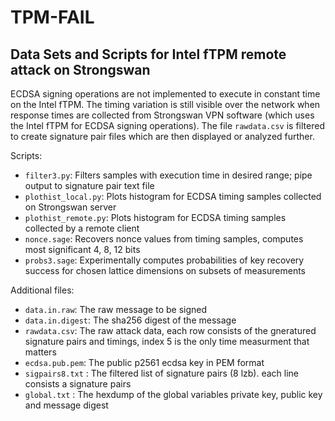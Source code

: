 # TPM-FAIL


## Data Sets and Scripts for Intel fTPM remote attack on Strongswan

ECDSA signing operations are not implemented to execute in constant time on the Intel fTPM. The timing variation is still visible over the network when response times are collected from Strongswan VPN software (which uses the Intel fTPM for ECDSA signing operations). 
The file `rawdata.csv` is filtered to create signature pair files which are then displayed or analyzed further.


Scripts:

- `filter3.py`: Filters samples with execution time in desired range; pipe output to signature pair text file
- `plothist_local.py`: Plots histogram for ECDSA timing samples collected on Strongswan server
- `plothist_remote.py`: Plots histogram for ECDSA timing samples collected by a remote client
- `nonce.sage`: Recovers nonce values from timing samples, computes most significant 4, 8, 12 bits
- `probs3.sage`: Experimentally computes probabilities of key recovery success for chosen lattice dimensions on subsets of measurements

Additional files:
- `data.in.raw`: The raw message to be signed
- `data.in.digest`: The sha256 digest of the message
- `rawdata.csv`: The raw attack data, each row consists of the gneratured signature pairs and timings, index 5 is the only time measurment that matters
- `ecdsa.pub.pem`: The public p2561 ecdsa key in PEM format
- `sigpairs8.txt` :  The filtered list of signature pairs (8 lzb). each line consists a signature pairs 
- `global.txt` : The hexdump of the global variables private key, public key and message digest
